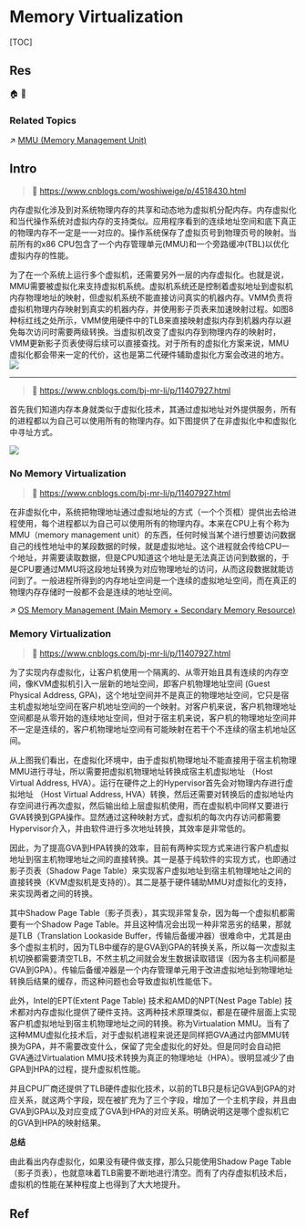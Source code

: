 # Memory Virtualization

[TOC]



## Res
🏠 
🚧 


### Related Topics
↗ [MMU (Memory Management Unit)](../../../🔑%20CS%20Core/🧬%20Computer%20System/Computer%20Architecture/Computer%20Microarchitectures%20(Computer%20Organization)%20&%20von%20Neumann%20Model/🚦%20Computer%20Processors%20&%20Logic%20Chips/📌%20Microprocessors%20Unit%20(MPU)/CPU%20(Central%20Processing%20Unit)/MMU%20(Memory%20Management%20Unit).md)



## Intro
> 📎 https://www.cnblogs.com/woshiweige/p/4518430.html

内存虚拟化涉及到对系统物理内存的共享和动态地为虚拟机分配内存。内存虚拟化和当代操作系统对虚拟内存的支持类似。应用程序看到的连续地址空间和底下真正的物理内存不一定是一一对应的。操作系统保存了虚拟页号到物理页号的映射。当前所有的x86 CPU包含了一个内存管理单元(MMU)和一个旁路缓冲(TBL)以优化虚拟内存的性能。

为了在一个系统上运行多个虚拟机，还需要另外一层的内存虚拟化。也就是说，MMU需要被虚拟化来支持虚拟机系统。虚拟机系统还是控制着虚拟地址到虚拟机内存物理地址的映射，但虚拟机系统不能直接访问真实的机器内存。VMM负责将虚拟机物理内存映射到真实的机器内存，并使用影子页表来加速映射过程。如图8种标红线之处所示，VMM使用硬件中的TLB来直接映射虚拟内存到机器内存以避免每次访问时需要两级转换。当虚拟机改变了虚拟内存到物理内存的映射时，VMM更新影子页表使得后续可以直接查找。对于所有的虚拟化方案来说，MMU虚拟化都会带来一定的代价，这也是第二代硬件辅助虚拟化方案会改进的地方。
![](../../../../../Assets/Pics/Pasted%20image%2020240602124115.png)


---
> 📎 https://www.cnblogs.com/bj-mr-li/p/11407927.html

首先我们知道内存本身就类似于虚拟化技术，其通过虚拟地址对外提供服务，所有的进程都以为自己可以使用所有的物理内存。如下图提供了在非虚拟化中和虚拟化中寻址方式。

![](../../../../../Assets/Pics/Pasted%20image%2020240602124823.png)


### No Memory Virtualization
> 📎 https://www.cnblogs.com/bj-mr-li/p/11407927.html

在非虚拟化中，系统把物理地址通过虚拟地址的方式（一个个页框）提供出去给进程使用，每个进程都以为自己可以使用所有的物理内存。本来在CPU上有个称为MMU（memory management unit）的东西，任何时候当某个进行想要访问数据自己的线性地址中的某段数据的时候，就是虚拟地址。这个进程就会传给CPU一个地址，并需要读取数据，但是CPU知道这个地址是无法真正访问到数据的，于是CPU要通过MMU将这段地址转换为对应物理地址的访问，从而这段数据就能访问到了。一般进程所得到的内存地址空间是一个连续的虚拟地址空间，而在真正的物理内存存储时一般都不会是连续的地址空间。

↗ [OS Memory Management (Main Memory + Secondary Memory Resource)](../../../🔑%20CS%20Core/🧬%20Computer%20System/Operating%20System%20&%20OS%20Kernel%20(Theory%20Part)/OS%20Memory%20Management%20(Main%20Memory%20+%20Secondary%20Memory%20Resource)/OS%20Memory%20Management%20(Main%20Memory%20+%20Secondary%20Memory%20Resource).md)


### Memory Virtualization
> 📎 https://www.cnblogs.com/bj-mr-li/p/11407927.html

为了实现内存虚拟化，让客户机使用一个隔离的、从零开始且具有连续的内存空间，像KVM虚拟机引入一层新的地址空间，即客户机物理地址空间 (Guest Physical Address, GPA)，这个地址空间并不是真正的物理地址空间，它只是宿主机虚拟地址空间在客户机地址空间的一个映射。对客户机来说，客户机物理地址空间都是从零开始的连续地址空间，但对于宿主机来说，客户机的物理地址空间并不一定是连续的，客户机物理地址空间有可能映射在若干个不连续的宿主机地址区间。

从上图我们看出，在虚拟化环境中，由于虚拟机物理地址不能直接用于宿主机物理MMU进行寻址，所以需要把虚拟机物理地址转换成宿主机虚拟地址 （Host Virtual Address, HVA）。运行在硬件之上的Hypervisor首先会对物理内存进行虚拟地址 （Host Virtual Address, HVA）转换，然后还需要对转换后的虚拟地址内存空间进行再次虚拟，然后输出给上层虚拟机使用，而在虚拟机中同样又要进行GVA转换到GPA操作。显然通过这种映射方式，虚拟机的每次内存访问都需要Hypervisor介入，并由软件进行多次地址转换，其效率是非常低的。

因此，为了提高GVA到HPA转换的效率，目前有两种实现方式来进行客户机虚拟地址到宿主机物理地址之间的直接转换。其一是基于纯软件的实现方式，也即通过影子页表（Shadow Page Table）来实现客户虚拟地址到宿主机物理地址之间的直接转换（KVM虚拟机是支持的）。其二是基于硬件辅助MMU对虚拟化的支持，来实现两者之间的转换。

其中Shadow Page Table（影子页表），其实现非常复杂，因为每一个虚拟机都需要有一个Shadow Page Table。并且这种情况会出现一种非常恶劣的结果，那就是TLB（Translation Lookaside Buffer，传输后备缓冲器）很难命中，尤其是由多个虚拟主机时，因为TLB中缓存的是GVA到GPA的转换关系，所以每一次虚拟主机切换都需要清空TLB，不然主机之间就会发生数据读取错误（因为各主机间都是GVA到GPA）。传输后备缓冲器是一个内存管理单元用于改进虚拟地址到物理地址转换后结果的缓存，而这种问题也会导致虚拟机性能低下。

此外，Intel的EPT(Extent Page Table) 技术和AMD的NPT(Nest Page Table) 技术都对内存虚拟化提供了硬件支持。这两种技术原理类似，都是在硬件层面上实现客户机虚拟地址到宿主机物理地址之间的转换。称为Virtualation MMU。当有了这种MMU虚拟化技术后，对于虚拟机进程来说还是同样把GVA通过内部MMU转换为GPA，并不需要改变什么，保留了完全虚拟化的好处。但是同时会自动把GVA通过Virtualation MMU技术转换为真正的物理地址（HPA）。很明显减少了由GPA到HPA的过程，提升虚拟机性能。

并且CPU厂商还提供了TLB硬件虚拟化技术，以前的TLB只是标记GVA到GPA的对应关系，就这两个字段，现在被扩充为了三个字段，增加了一个主机字段，并且由GVA到GPA以及对应变成了GVA到HPA的对应关系。明确说明这是哪个虚拟机它的GVA到HPA的映射结果。

**总结**

由此看出内存虚拟化，如果没有硬件做支撑，那么只能使用Shadow Page Table（影子页表），也就意味着TLB需要不断地进行清空。而有了内存虚拟机技术后，虚拟机的性能在某种程度上也得到了大大地提升。

## Ref
[虚拟化技术原理（CPU、内存、IO） | cnblog]: https://www.cnblogs.com/bj-mr-li/p/11407927.html

[理解全虚拟、半虚拟以及硬件辅助的虚拟化 | cnblog]: https://www.cnblogs.com/woshiweige/p/4518430.html
